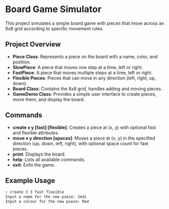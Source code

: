 # Board Game Simulator

This project simulates a simple board game with pieces that move across an 8x8 grid according to specific movement rules.

## Project Overview

- **Piece Class**: Represents a piece on the board with a name, color, and position.
- **SlowPiece**: A piece that moves one step at a time, left or right.
- **FastPiece**: A piece that moves multiple steps at a time, left or right.
- **Flexible Pieces**: Pieces that can move in any direction (left, right, up, down).
- **Board Class**: Contains the 8x8 grid, handles adding and moving pieces.
- **GameDemo Class**: Provides a simple user interface to create pieces, move them, and display the board.

## Commands

- **create x y [fast] [flexible]**: Creates a piece at (x, y) with optional fast and flexible attributes.
- **move x y direction [spaces]**: Moves a piece at (x, y) in the specified direction (up, down, left, right), with optional space count for fast pieces.
- **print**: Displays the board.
- **help**: Lists all available commands.
- **exit**: Exits the game.

## Example Usage

```bash
> create 3 3 fast flexible
Input a name for the new piece: Jedi
Input a colour for the new piece: Red
